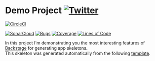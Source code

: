#  Demo Project [![Twitter](https://img.shields.io/twitter/follow/piotr_minkowski.svg?style=social&logo=twitter&label=Follow%20Me)](https://twitter.com/piotr_minkowski)

[![CircleCI](https://circleci.com/gh/piomin/sample-app-rh3.svg?style=svg)](https://circleci.com/gh/piomin/sample-app-rh3)

[![SonarCloud](https://sonarcloud.io/images/project_badges/sonarcloud-black.svg)](https://sonarcloud.io/dashboard?id=piomin_sample-app-rh3)
[![Bugs](https://sonarcloud.io/api/project_badges/measure?project=piomin_sample-app-rh3&metric=bugs)](https://sonarcloud.io/dashboard?id=piomin_sample-app-rh3)
[![Coverage](https://sonarcloud.io/api/project_badges/measure?project=piomin_sample-app-rh3&metric=coverage)](https://sonarcloud.io/dashboard?id=piomin_sample-app-rh3)
[![Lines of Code](https://sonarcloud.io/api/project_badges/measure?project=piomin_sample-app-rh3&metric=ncloc)](https://sonarcloud.io/dashboard?id=piomin_sample-app-rh3)

In this project I'm demonstrating you the most interesting features of [Backstage](https://backstage.io/) for generating app skeletons. \
This skeleton was generated automatically from the following [template](https://github.com/piomin/backstage-templates/blob/master/templates/spring-boot-basic/template.yaml).
